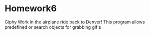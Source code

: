 # Homework6
Giphy
Work in the airplane ride back to Denver!
This program allows predefined or search objects for grabbing gif's 
